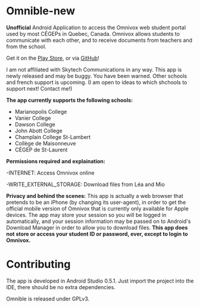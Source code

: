 Omnible-new
===========

<b>Unofficial</b> Android Application to access the Omnivox web student portal used by most CÉGEPs in Quebec, Canada. Omnivox allows students to communicate with each other, and to receive documents from teachers and from the school.

Get it on the <a href="https://play.google.com/store/apps/details?id=com.icechen1.omnible.app">Play Store</a>, or via <a href="https://github.com/icechen1/Omnible-new/releases">GitHub</a>!

I am not affiliated with Skytech Communications in any way. This app is newly released and may be buggy. You have been warned. Other schools and french support is upcoming. (I am open to ideas to which shchools to support next! Contact me!)

<b>The app currently supports the following schools:</b>
- Marianopolis College
- Vanier College
- Dawson College
- John Abott College
- Champlain College St-Lambert
- Collège de Maisonneuve
- CÉGEP de St-Laurent

<b>Permissions required and explaination:</b>

-INTERNET: Access Omnivox online

-WRITE_EXTERNAL_STORAGE: Download files from Léa and Mio

<b>Privacy and behind the scenes:</b>
This app is actually a web browser that pretends to be an iPhone (by changing its user-agent), in order to get the official mobile version of Omnivox that is currently only available for Apple devices. The app may store your session so you will be logged in automatically, and your session information may be passed on to Android's Download Manager in order to allow you to download files.
<b>This app does not store or access your student ID or password, ever, except to login to Omnivox.</b>

Contributing
===========

The app is developed in Android Studio 0.5.1. Just import the project into the IDE, there should be no extra dependencies.

Omnible is released under GPLv3.
